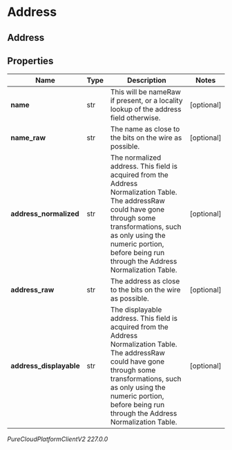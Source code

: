 # Address

## Address

## Properties

|Name | Type | Description | Notes|
|------------ | ------------- | ------------- | -------------|
| **name** | str | This will be nameRaw if present, or a locality lookup of the address field otherwise. | [optional] |
| **name_raw** | str | The name as close to the bits on the wire as possible. | [optional] |
| **address_normalized** | str | The normalized address. This field is acquired from the Address Normalization Table.  The addressRaw could have gone through some transformations, such as only using the numeric portion, before being run through the Address Normalization Table. | [optional] |
| **address_raw** | str | The address as close to the bits on the wire as possible. | [optional] |
| **address_displayable** | str | The displayable address. This field is acquired from the Address Normalization Table.  The addressRaw could have gone through some transformations, such as only using the numeric portion, before being run through the Address Normalization Table. | [optional] |



_PureCloudPlatformClientV2 227.0.0_
